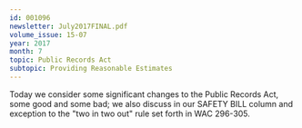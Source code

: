 ```yaml
---
id: 001096
newsletter: July2017FINAL.pdf
volume_issue: 15-07
year: 2017
month: 7
topic: Public Records Act
subtopic: Providing Reasonable Estimates
---
```


Today we consider some significant changes to the Public Records Act, some good and some bad; we also discuss in our SAFETY BILL column and exception to the "two in two out" rule set forth in WAC 296-305.